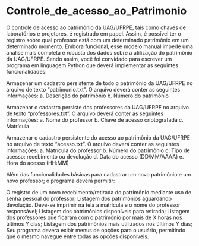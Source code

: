 # Controle_de_acesso_ao_Patrimonio

O controle de acesso ao patrimônio da UAG/UFRPE, tais como chaves de laboratórios e projetores, é registrado em papel. Assim, é possível ter o registro sobre qual professor está com um determinado patrimônio em um determinado momento. Embora funcional, esse modelo manual impede uma análise mais completa e robusta dos dados sobre a utilização do patrimônio da UAG/UFRPE. Sendo assim, você foi convidado para escrever um programa em linguagem Python que deverá implementar as seguintes funcionalidades:

Armazenar um cadastro persistente de todo o patrimônio da UAG/UFRPE no arquivo de texto “patrimonio.txt”. O arquivo deverá conter as seguintes informações: a. Descrição do patrimônio b. Número do patrimônio

Armazenar o cadastro persiste dos professores da UAG/UFRPE no arquivo de texto “professores.txt”. O arquivo deverá conter as seguintes informações: a. Nome do professor b. Chave de acesso criptografada c. Matrícula

Armazenar o cadastro persistente do acesso ao patrimônio da UAG/UFRPE no arquivo de texto “acesso.txt”. O arquivo deverá conter as seguintes informações: a. Matrícula do professor b. Número do patrimônio c. Tipo de acesso: recebimento ou devolução d. Data do acesso (DD/MM/AAAA) e. Hora do acesso (HH:MM)

Além das funcionalidades básicas para cadastrar um novo patrimônio e um novo professor; o programa deverá permitir:

O registro de um novo recebimento/retirada do patrimônio mediante uso de senha pessoal do professor;
Listagem dos patrimônios aguardando devolução. Deve-se imprimir na tela a matrícula e o nome do professor responsável;
Listagem dos patrimônios disponíveis para retirada;
Listagem dos professores que ficaram com o patrimônio por mais de X horas nos últimos Y dias;
Listagem dos patrimônios mais utilizados nos últimos Y dias; Seu programa deverá exibir menus de opções para o usuário, permitindo que o mesmo navegue entre todas as opções disponíveis.
